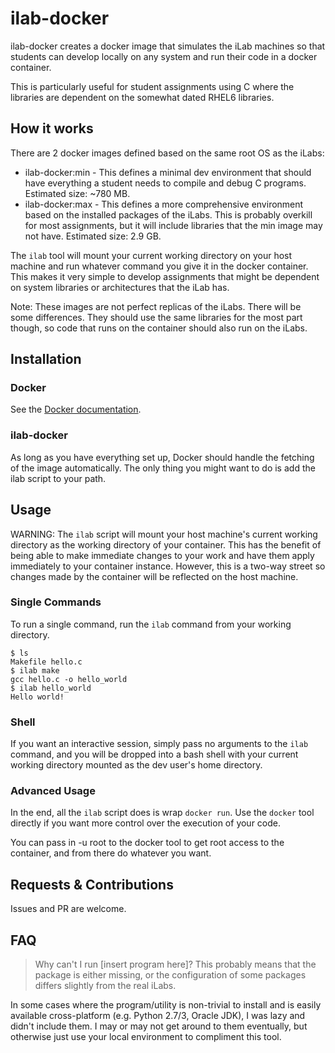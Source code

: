# ilab-docker

ilab-docker creates a docker image that simulates the iLab machines so that
students can develop locally on any system and run their code in a docker
container.

This is particularly useful for student assignments using C where the libraries
are dependent on the somewhat dated RHEL6 libraries.

## How it works

There are 2 docker images defined based on the same root OS as the iLabs:
* ilab-docker:min - This defines a minimal dev environment that should have
  everything a student needs to compile and debug C programs. Estimated size:
	~780 MB.
* ilab-docker:max - This defines a more comprehensive environment based on
  the installed packages of the iLabs. This is probably overkill for most
	assignments, but it will include libraries that the min image	may not have.
	Estimated size: 2.9 GB.

The `ilab` tool will mount your current working directory on your host machine
and run whatever command you give it in the docker container. This makes it
very simple to develop assignments that might be dependent on system libraries
or architectures that the iLab has.

Note: These images are not perfect replicas of the iLabs. There will be some
differences. They should use the same libraries for the most part though, so
code that runs on the container should also run on the iLabs.

## Installation

### Docker

See the [Docker documentation](https://docs.docker.com/installation/).

### ilab-docker

As long as you have everything set up, Docker should handle the fetching
of the image automatically. The only thing you might want to do is add the ilab
script to your path.

## Usage

WARNING: The `ilab` script will mount your host machine's current working
directory as the working directory of your container. This has the benefit
of being able to make immediate changes to your work and have them apply
immediately to your container instance. However, this is a two-way street
so changes made by the container will be reflected on the host machine.

### Single Commands

To run a single command, run the `ilab` command from your working directory.
```shell
$ ls
Makefile hello.c
$ ilab make
gcc hello.c -o hello_world
$ ilab hello_world
Hello world!
```

### Shell

If you want an interactive session, simply pass no arguments to the `ilab`
command, and you will be dropped into a bash shell with your current working
directory mounted as the dev user's home directory.

### Advanced Usage

In the end, all the `ilab` script does is wrap `docker run`. Use the `docker`
tool directly if you want more control over the execution of your code.

You can pass in -u root to the docker tool to get root access to the container,
and from there do whatever you want.

## Requests & Contributions

Issues and PR are welcome.

## FAQ
> Why can't I run [insert program here]?
This probably means that the package is either missing, or the configuration of
some packages differs slightly from the real iLabs.

In some cases where the program/utility is non-trivial to install and is easily
available cross-platform (e.g. Python 2.7/3, Oracle JDK), I was lazy and
didn't include them. I may or may not get around to them eventually, but
otherwise just use your local environment to compliment this tool.

